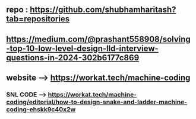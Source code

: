 ## repo : https://github.com/shubhamharitash?tab=repositories
## https://medium.com/@prashant558908/solving-top-10-low-level-design-lld-interview-questions-in-2024-302b6177c869

## website --> https://workat.tech/machine-coding

### SNL CODE  --> https://workat.tech/machine-coding/editorial/how-to-design-snake-and-ladder-machine-coding-ehskk9c40x2w 
